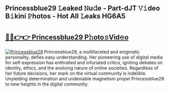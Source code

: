 ## Princessblue29 𝙻eaked 𝙽u𝚍e - Part-dJT 𝚅𝚒deo B𝚒kini 𝙿hotos - Hot All 𝙻eaks HG6A5

# <h2><a href="http://ld2o47.urlbe.top/?page=Princessblue29">🔗🔗👉👉 Princessblue29 P𝚑oto𝚜Vid𝚎o</a></h2>

[![Princessblue29](https://i.imgur.com/eBuTRDB.gif)](http://ld2o47.urlbe.top/?page=Princessblue29)
Princessblue29, a multifaceted and enigmatic personality, defies easy understanding. Her pioneering use of digital media for self-expression has enthralled and infuriated critics, igniting debates on identity, ethics, and the evolving nature of online societies. Regardless of her future decisions, her mark on the virtual community is indelible. Unyielding determination and undeniable magnetism propel Princessblue29 to new heights in the digital community.
